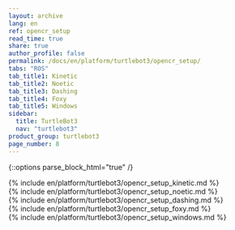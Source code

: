 ```yaml
---
layout: archive
lang: en
ref: opencr_setup
read_time: true
share: true
author_profile: false
permalink: /docs/en/platform/turtlebot3/opencr_setup/
tabs: "ROS"
tab_title1: Kinetic
tab_title2: Noetic
tab_title3: Dashing
tab_title4: Foxy
tab_title5: Windows
sidebar:
  title: TurtleBot3
  nav: "turtlebot3"
product_group: turtlebot3
page_number: 8
---
```


<div style="counter-reset: h1 3"></div>
<div style="counter-reset: h2 2"></div>

{::options parse_block_html="true" /}

<section id="{{ page.tab_title1 }}" class="tab_contents">
{% include en/platform/turtlebot3/opencr_setup_kinetic.md %}
</section>

<section id="{{ page.tab_title2 }}" class="tab_contents">
{% include en/platform/turtlebot3/opencr_setup_noetic.md %}
</section>

<section id="{{ page.tab_title3 }}" class="tab_contents">
{% include en/platform/turtlebot3/opencr_setup_dashing.md %}
</section>

<section id="{{ page.tab_title4 }}" class="tab_contents">
{% include en/platform/turtlebot3/opencr_setup_foxy.md %}
</section>

<section id="{{ page.tab_title4 }}" class="tab_contents">
{% include en/platform/turtlebot3/opencr_setup_windows.md %}
</section>